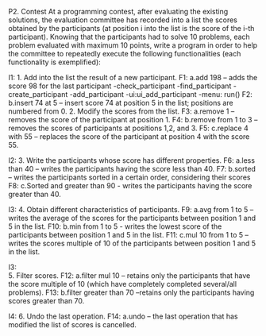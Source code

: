 P2. Contest
At a programming contest, after evaluating the existing solutions, the evaluation committee has recorded into a list the scores obtained by the participants (at position i into the list is the score of the i-th participant). Knowing that the participants had to solve 10 problems, each problem evaluated with maximum 10 points, write a program in order to help the committee to repeatedly execute the following functionalities (each functionality is exemplified):

I1:
	1. Add into the list the result of a new participant.
 	F1:	 a.add 198 – adds the score 98 for the last participant
 		-check_participant
 		-find_participant
 		-create_participant
 		-add_participant
 		-ui:ui_add_participant
 		-menu: run()
 	F2:	 b.insert 74 at 5 – insert score 74 at position 5 in the list; positions are numbered from 0.
	2. Modify the scores from the list.
 	F3:	 a.remove 1 – removes the score of the participant at position 1.
 	F4:	 b.remove from 1 to 3 – removes the scores of participants at positions 1,2, and 3.
 	F5:	 c.replace 4 with 55 – replaces the score of the participant at position 4 with the score 55.
  
I2: 
	3. Write the participants whose score has different properties.
  	F6:	 a.less than 40 – writes the participants having the score less than 40.
  	F7:	 b.sorted – writes the participants sorted in a certain order, considering their scores
  	F8:	 c.Sorted and greater than 90 - writes the participants having the score greater than 40. 

I3:
	4. Obtain different characteristics of participants.
  	F9:	 a.avg from 1 to 5 – writes the average of the scores for the participants between position 1 and 5 in the list.
  	F10: b.min from 1 to 5 - writes the lowest score of the participants between position 1 and 5 in the list.
  	F11: c.mul 10 from 1 to 5 – writes the scores multiple of 10 of the participants between position 1 and 5 in the list.
  
I3:  
	5. Filter scores.
  	F12: a.filter mul 10 – retains only the participants that have the score multiple of 10 (which have completely completed several/all problems).
  	F13: b.filter greater than 70 –retains only the participants having scores greater than 70.

I4:
	6. Undo the last operation.
  	F14: a.undo – the last operation that has modified the list of scores is cancelled.
  	